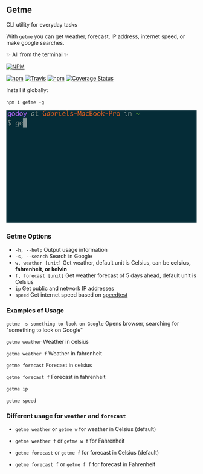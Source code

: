 ## Getme
CLI utility for everyday tasks

With `getme` you can get weather, forecast, IP address, internet speed, or make google searches. 

✨ All from the terminal ✨ 

[![NPM](https://nodei.co/npm/getme.png?downloads=true)](https://nodei.co/npm/getme/)

[![npm](https://img.shields.io/npm/v/getme.svg)](https://www.npmjs.com/package/getme)
[![Travis](https://img.shields.io/travis/gabrielgodoy/getme.svg)]()
[![npm](https://img.shields.io/npm/dm/getme.svg)]()
[![Coverage Status](https://coveralls.io/repos/github/gabrielgodoy/getme/badge.svg?branch=master)](https://coveralls.io/github/gabrielgodoy/getme?branch=master)

Install it globally:

`npm i getme -g`

![Demo](demo.gif)

### Getme Options

- `-h, --help`  Output usage information
- `-s, --search`  Search in Google
- `w, weather [unit]`  Get weather, default unit is Celsius, can be **celsius, fahrenheit, or kelvin**
- `f, forecast [unit]`  Get weather forecast of 5 days ahead, default unit is Celsius
- `ip`  Get public and network IP addresses
- `speed`  Get internet speed based on [speedtest](http://www.speedtest.net/)

### Examples of Usage

`getme -s something to look on Google` Opens browser, searching for "something to look on Google"

`getme weather` Weather in celsius

`getme weather f` Weather in fahrenheit

`getme forecast` Forecast in celsius

`getme forecast f` Forecast in fahrenheit

`getme ip`

`getme speed`

### Different usage for `weather` and `forecast`

- `getme weather`  or  `getme w`  for weather in Celsius (default)
- `getme weather f`  or  `getme w f`  for Fahrenheit

- `getme forecast`  or  `getme f` for forecast in Celsius (default) 
- `getme forecast f`  or  `getme f f` for forecast in Fahrenheit
